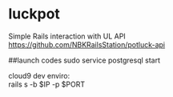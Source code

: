 # luckpot
Simple Rails interaction with UL API 
https://github.com/NBKRailsStation/potluck-api


##launch codes
sudo service postgresql start  

cloud9 dev enviro:    
rails s -b $IP -p $PORT


